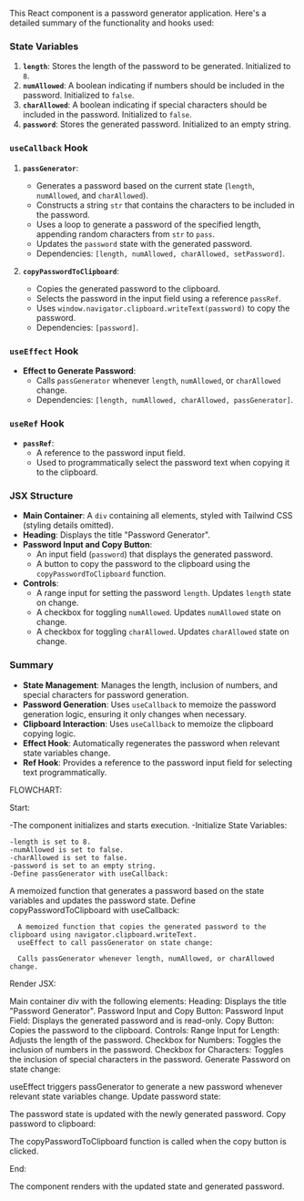 This React component is a password generator application. Here's a detailed summary of the functionality and hooks used:

### State Variables

1. **`length`**: Stores the length of the password to be generated. Initialized to `8`.
2. **`numAllowed`**: A boolean indicating if numbers should be included in the password. Initialized to `false`.
3. **`charAllowed`**: A boolean indicating if special characters should be included in the password. Initialized to `false`.
4. **`password`**: Stores the generated password. Initialized to an empty string.

### `useCallback` Hook

1. **`passGenerator`**:
   - Generates a password based on the current state (`length`, `numAllowed`, and `charAllowed`).
   - Constructs a string `str` that contains the characters to be included in the password.
   - Uses a loop to generate a password of the specified length, appending random characters from `str` to `pass`.
   - Updates the `password` state with the generated password.
   - Dependencies: `[length, numAllowed, charAllowed, setPassword]`.

2. **`copyPasswordToClipboard`**:
   - Copies the generated password to the clipboard.
   - Selects the password in the input field using a reference `passRef`.
   - Uses `window.navigator.clipboard.writeText(password)` to copy the password.
   - Dependencies: `[password]`.

### `useEffect` Hook

- **Effect to Generate Password**:
  - Calls `passGenerator` whenever `length`, `numAllowed`, or `charAllowed` change.
  - Dependencies: `[length, numAllowed, charAllowed, passGenerator]`.

### `useRef` Hook

- **`passRef`**:
  - A reference to the password input field.
  - Used to programmatically select the password text when copying it to the clipboard.

### JSX Structure

- **Main Container**: A `div` containing all elements, styled with Tailwind CSS (styling details omitted).
- **Heading**: Displays the title "Password Generator".
- **Password Input and Copy Button**:
  - An input field (`password`) that displays the generated password.
  - A button to copy the password to the clipboard using the `copyPasswordToClipboard` function.
- **Controls**:
  - A range input for setting the password `length`. Updates `length` state on change.
  - A checkbox for toggling `numAllowed`. Updates `numAllowed` state on change.
  - A checkbox for toggling `charAllowed`. Updates `charAllowed` state on change.

### Summary

- **State Management**: Manages the length, inclusion of numbers, and special characters for password generation.
- **Password Generation**: Uses `useCallback` to memoize the password generation logic, ensuring it only changes when necessary.
- **Clipboard Interaction**: Uses `useCallback` to memoize the clipboard copying logic.
- **Effect Hook**: Automatically regenerates the password when relevant state variables change.
- **Ref Hook**: Provides a reference to the password input field for selecting text programmatically.

FLOWCHART:

Start:

-The component initializes and starts execution.
  -Initialize State Variables:

    -length is set to 8.
    -numAllowed is set to false.
    -charAllowed is set to false.
    -password is set to an empty string.
    -Define passGenerator with useCallback:

  A memoized function that generates a password based on the state variables and updates the password state.
      Define copyPasswordToClipboard with useCallback:

      A memoized function that copies the generated password to the clipboard using navigator.clipboard.writeText.
      useEffect to call passGenerator on state change:

      Calls passGenerator whenever length, numAllowed, or charAllowed change.

Render JSX:

  Main container div with the following elements:
  Heading: Displays the title "Password Generator".
  Password Input and Copy Button:
  Password Input Field: Displays the generated password and is read-only.
  Copy Button: Copies the password to the clipboard.
  Controls:
  Range Input for Length: Adjusts the length of the password.
  Checkbox for Numbers: Toggles the inclusion of numbers in the password.
  Checkbox for Characters: Toggles the inclusion of special characters in the password.
  Generate Password on state change:

  useEffect triggers passGenerator to generate a new password whenever relevant state variables change.
  Update password state:

  The password state is updated with the newly generated password.
  Copy password to clipboard:

  The copyPasswordToClipboard function is called when the copy button is clicked.

  
End:

The component renders with the updated state and generated password.